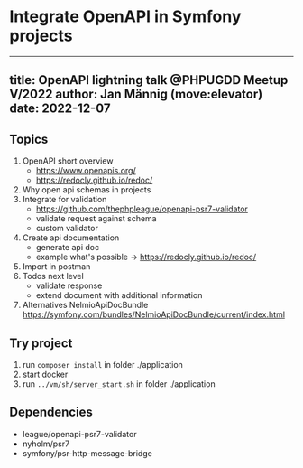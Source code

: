 # Integrate OpenAPI in Symfony projects

---
title: OpenAPI lightning talk @PHPUGDD Meetup V/2022
author: Jan Männig (move:elevator)
date: 2022-12-07
---

## Topics

1. OpenAPI short overview
   * https://www.openapis.org/
   * https://redocly.github.io/redoc/
2. Why open api schemas in projects
3. Integrate for validation
    * https://github.com/thephpleague/openapi-psr7-validator
    * validate request against schema
    * custom validator
4. Create api documentation
    * generate api doc
    * example what's possible -> https://redocly.github.io/redoc/
5. Import in postman
6. Todos next level
    * validate response
    * extend document with additional information
7. Alternatives
   NelmioApiDocBundle https://symfony.com/bundles/NelmioApiDocBundle/current/index.html

## Try project
1. run ```composer install``` in folder ./application
2. start docker
3. run ```../vm/sh/server_start.sh``` in folder ./application

## Dependencies

* league/openapi-psr7-validator
* nyholm/psr7
* symfony/psr-http-message-bridge

